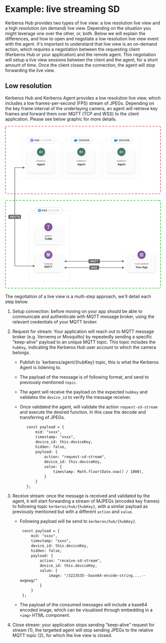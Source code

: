 # Example: live streaming SD

Kerberos Hub provides two types of live view: a low resolution live view and a high resolution  (on demand) live view. Depending on the situation you might leverage one over the other, or, both. Below we will explain the differences, and how to open and negotiate a low resolution live view event with the agent. It's important to understand that live view is an on-demand action, which requires a negotiation between the requesting client (Kerberos Hub or your application) and the remote agent. This negotiation will setup a live view sessions between the client and the agent, for a short amount of time. Once the client closes the connection, the agent will stop forwarding the live view.

## Low resolution

Kerberos Hub and Kerberos Agent provides a low resolution live view, which includes a low frames-per-second (FPS) stream of JPEGs. Depending on the key frame interval of the underlaying camera, an agent will retrieve key frames and forward them over MQTT (TCP and WSS) to the client application. Please see below graphic for more details.

![Livestreaming SD](./livestreaming-sd.svg)

The negotiation of a live view is a multi-step approach, we'll detail each step below.

1. Setup connection: before moving on your app should be able to communicate and authenticate with MQTT message broker, using the relevant credentials of your MQTT broker.
2. Request for stream: Your application will reach out to MQTT message broker (e.g. Vernemq or Mosquitto) by repeatedly sending a specific "keep-alive" payload to an unique MQTT topic. This topic includes the `hubKey`, indicating the Kerberos Hub user account to which the camera belongs. 

   - Publish to `kerberos/agent/{hubKey} topic, this is what the Kerberos Agent is listening to.
   - The payload of the message is of following format, and send to previously mentioned `topic`. 
   - The agent will receive the payload on the expected `hubKey` and validates the `device_id` to verify the message receiver.
   - Once validated the agent, will validate the action `request-sd-stream` and execute the desired function. In this case the decode and transferring of JPEGs.

            const payload = {
                mid: "xxxx",
                timestamp: "xxxx",
                device_id: this.deviceKey,
                hidden: false,
                payload: {
                    action: "request-sd-stream",
                    device_id: this.deviceKey,
                    value: {
                        timestamp: Math.floor(Date.now() / 1000),
                    }
                }
            };
  
3. Receive stream: once the message is received and validated by the agent, it will start forwarding a stream of MJPEGs (encoded key frames) to following topic `kerberos/hub/{hubKey}`, with a similar payload as previously mentioned but with a different `action` and `value`.

    -  Following payload will be send to `kerberos/hub/{hubKey}`.
  
            const payload = {
                mid: "xxxx",
                timestamp: "xxxx",
                device_id: this.deviceKey,
                hidden: false,
                payload: {
                    action: "receive-sd-stream",
                    device_id: this.deviceKey,
                    value: {
                        image: "/3223535--base64-encode-string....--ewgewg/"
                    }
                }
            };
  
    -  The payload of the consumed messages will include a base64 encoded image, which can be visualised through embedding in a `<img>` HTML component.
   
4. Close stream: your application stops sending "keep-alive" request for stream (1), the targetted agent will stop sending JPEGs to the relative MQTT topic (2), for which the live view is closed.

